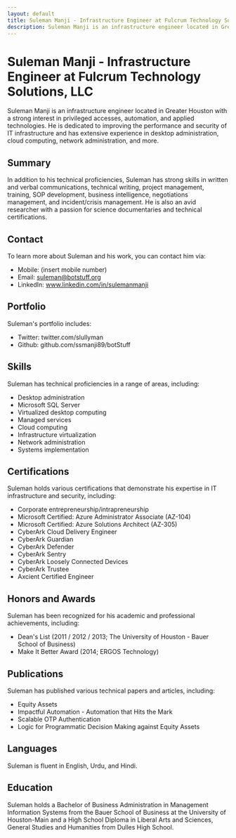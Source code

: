 ```yaml
---
layout: default
title: Suleman Manji - Infrastructure Engineer at Fulcrum Technology Solutions, LLC
description: Suleman Manji is an infrastructure engineer located in Greater Houston with a strong interest in privileged accesses, automation, and applied technologies. He has technical proficiencies in desktop administration, cloud computing, network administration, and more, and holds various certifications, including CyberArk Cloud Delivery Engineer and Microsoft Certified Azure Administrator Associate.
---
```


# Suleman Manji - Infrastructure Engineer at Fulcrum Technology Solutions, LLC

Suleman Manji is an infrastructure engineer located in Greater Houston with a strong interest in privileged accesses, automation, and applied technologies. He is dedicated to improving the performance and security of IT infrastructure and has extensive experience in desktop administration, cloud computing, network administration, and more.

## Summary

In addition to his technical proficiencies, Suleman has strong skills in written and verbal communications, technical writing, project management, training, SOP development, business intelligence, negotiations management, and incident/crisis management. He is also an avid researcher with a passion for science documentaries and technical certifications.

## Contact

To learn more about Suleman and his work, you can contact him via:

- Mobile: (insert mobile number)
- Email: suleman@botstuff.org
- LinkedIn: www.linkedin.com/in/sulemanmanji

## Portfolio

Suleman's portfolio includes:

- Twitter: twitter.com/slullyman
- Github: github.com/ssmanji89/botStuff

## Skills

Suleman has technical proficiencies in a range of areas, including:

- Desktop administration
- Microsoft SQL Server
- Virtualized desktop computing
- Managed services
- Cloud computing
- Infrastructure virtualization
- Network administration
- Systems implementation

## Certifications

Suleman holds various certifications that demonstrate his expertise in IT infrastructure and security, including:

- Corporate entrepreneurship/intrapreneurship 
- Microsoft Certified: Azure Administrator Associate (AZ-104)
- Microsoft Certified: Azure Solutions Architect (AZ-305)
- CyberArk Cloud Delivery Engineer
- CyberArk Guardian 
- CyberArk Defender 
- CyberArk Sentry
- CyberArk Loosely Connected Devices
- CyberArk Trustee
- Axcient Certified Engineer

## Honors and Awards

Suleman has been recognized for his academic and professional achievements, including:

- Dean's List (2011 / 2012 / 2013; The University of Houston - Bauer School of Business)
- Make It Better Award (2014; ERGOS Technology)

## Publications

Suleman has published various technical papers and articles, including:

- Equity Assets
- Impactful Automation - Automation that Hits the Mark
- Scalable OTP Authentication
- Logic for Programmatic Decision Making against Equity Assets

## Languages

Suleman is fluent in English, Urdu, and Hindi.

## Education

Suleman holds a Bachelor of Business Administration in Management Information Systems from the Bauer School of Business at the University of Houston-Main and a High School Diploma in Liberal Arts and Sciences, General Studies and Humanities from Dulles High School.

